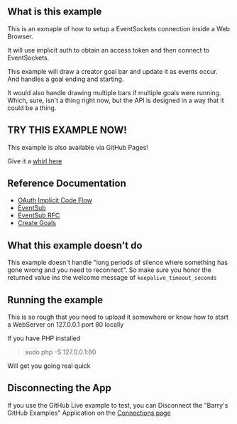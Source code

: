 ## What is this example

This is an exmaple of how to setup a EventSockets connection inside a Web Browser.

It will use implicit auth to obtain an access token and then connect to EventSockets.

This example will draw a creator goal bar and update it as events occur.
And handles a goal ending and starting.

It would also handle drawing multiple bars if multiple goals were running.
Which, sure, isn't a thing right now, but the API is designed in a way that it could be a thing.

## TRY THIS EXAMPLE NOW!

This example is also available via GitHub Pages!

Give it a [whirl here](https://barrycarlyon.github.io/twitch_misc/eventsub/eventsockets/creatorgoals/)

## Reference Documentation

- [OAuth Implicit Code Flow](https://dev.twitch.tv/docs/authentication/getting-tokens-oauth#implicit-grant-flow)
- [EventSub](https://dev.twitch.tv/docs/eventsub)
- [EventSub RFC](https://discuss.dev.twitch.tv/t/rfc-0016-eventsub-websockets/32652)
- [Create Goals](https://dev.twitch.tv/docs/api/reference#get-creator-goals)

## What this example doesn't do

This example doesn't handle "long periods of silence where something has gone wrong and you need to reconnect".
So make sure you honor the returned value ins the welcome message of `keepalive_timeout_seconds`

## Running the example

This is so rough that you need to upload it somewhere or know how to start a WebServer on 127.0.0.1 port 80 locally

If you have PHP installed

> sudo php -S 127.0.0.1:80

Will get you going real quick

## Disconnecting the App

If you use the GitHub Live example to test, you can Disconnect the "Barry's GitHub Examples" Application on the [Connections page](https://www.twitch.tv/settings/connections)
